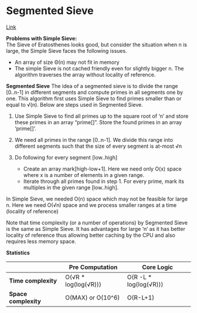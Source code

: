 # Segmented Sieve

[Link](https://www.geeksforgeeks.org/segmented-sieve/)

**Problems with Simple Sieve:**  
The Sieve of Eratosthenes looks good, but consider the situation when n is large, the Simple Sieve faces the following issues.

- An array of size Θ(n) may not fit in memory
- The simple Sieve is not cached friendly even for slightly bigger n. The algorithm traverses the array without locality of reference.

**Segmented Sieve**
The idea of a segmented sieve is to divide the range [0..n-1] in different segments and compute primes in all segments one by one. This algorithm first uses Simple Sieve to find primes smaller than or equal to √(n). Below are steps used in Segmented Sieve.

1. Use Simple Sieve to find all primes up to the square root of ‘n’ and store these primes in an array “prime[]”. Store the found primes in an array ‘prime[]’.
2. We need all primes in the range [0..n-1]. We divide this range into different segments such that the size of every segment is at-most √n
3. Do following for every segment [low..high]

   - Create an array mark[high-low+1]. Here we need only O(x) space where x is a number of elements in a given range.
   - Iterate through all primes found in step 1. For every prime, mark its multiples in the given range [low..high].

In Simple Sieve, we needed O(n) space which may not be feasible for large n. Here we need O(√n) space and we process smaller ranges at a time (locality of reference)

Note that time complexity (or a number of operations) by Segmented Sieve is the same as Simple Sieve. It has advantages for large ‘n’ as it has better locality of reference thus allowing better caching by the CPU and also requires less memory space.

**Statistics**

|                      | Pre Computation       | Core Logic              |
| -------------------- | --------------------- | ----------------------- |
| **Time complexity**  | O(√R \* log(log(√R))) | O(R -L \* log(log(√R))) |
| **Space complexity** | O(MAX) or O(10^6)     | O(R-L+1)                |
